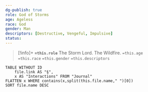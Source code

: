 ```yaml
---
dg-publish: true
role: God of Storms
age: Ageless
race: God
gender: Man
descriptors: [Destructive, Vengeful, Impulsive]
status:
---
```


> [!info]+
> **`=this.role`**
> The Storm Lord. The Wildfire.
> `=this.age` `=this.race` `=this.gender`
> `=this.descriptors` 

```dataview
TABLE WITHOUT ID
	file.link AS "§", 
	x AS "Interactions" FROM "Journal"
FLATTEN x WHERE contains(x,split(this.file.name," ")[0])
SORT file.name DESC
```
